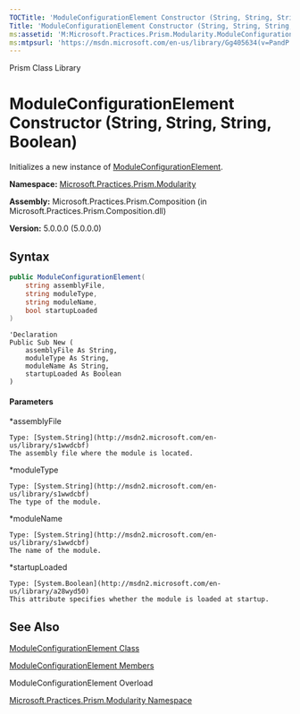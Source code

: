 ```yaml
---
TOCTitle: 'ModuleConfigurationElement Constructor (String, String, String, Boolean)'
Title: 'ModuleConfigurationElement Constructor (String, String, String, Boolean) (Microsoft.Practices.Prism.Modularity)'
ms:assetid: 'M:Microsoft.Practices.Prism.Modularity.ModuleConfigurationElement.\#ctor(System.String,System.String,System.String,System.Boolean)'
ms:mtpsurl: 'https://msdn.microsoft.com/en-us/library/Gg405634(v=PandP.50)'
---
```


Prism Class Library

# ModuleConfigurationElement Constructor (String, String, String, Boolean)

Initializes a new instance of [ModuleConfigurationElement](https://msdn.microsoft.com/en-us/library/microsoft.practices.prism.modularity.moduleconfigurationelement(v=pandp.50)).

**Namespace:** [Microsoft.Practices.Prism.Modularity](https://msdn.microsoft.com/en-us/library/microsoft.practices.prism.modularity(v=pandp.50))

**Assembly:** Microsoft.Practices.Prism.Composition (in Microsoft.Practices.Prism.Composition.dll)

**Version:** 5.0.0.0 (5.0.0.0)

## Syntax

```C#
public ModuleConfigurationElement(
	string assemblyFile,
	string moduleType,
	string moduleName,
	bool startupLoaded
)
```

```VB
'Declaration
Public Sub New ( 
	assemblyFile As String,
	moduleType As String,
	moduleName As String,
	startupLoaded As Boolean
)
```
#### Parameters

*assemblyFile

	Type: [System.String](http://msdn2.microsoft.com/en-us/library/s1wwdcbf)
	The assembly file where the module is located.

*moduleType 

	Type: [System.String](http://msdn2.microsoft.com/en-us/library/s1wwdcbf)
	The type of the module.

*moduleName  

	Type: [System.String](http://msdn2.microsoft.com/en-us/library/s1wwdcbf)
	The name of the module.

*startupLoaded 

	Type: [System.Boolean](http://msdn2.microsoft.com/en-us/library/a28wyd50)
	This attribute specifies whether the module is loaded at startup.

## See Also

[ModuleConfigurationElement Class](https://msdn.microsoft.com/en-us/library/microsoft.practices.prism.modularity.moduleconfigurationelement(v=pandp.50))

[ModuleConfigurationElement Members](https://msdn.microsoft.com/en-us/library/microsoft.practices.prism.modularity.moduleconfigurationelement_members(v=pandp.50))

ModuleConfigurationElement Overload

[Microsoft.Practices.Prism.Modularity Namespace](https://msdn.microsoft.com/en-us/library/microsoft.practices.prism.modularity(v=pandp.50))
